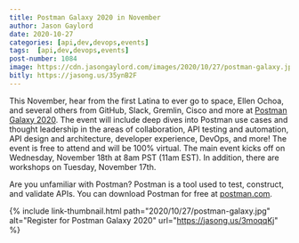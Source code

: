 ```yaml
---
title: Postman Galaxy 2020 in November
author: Jason Gaylord
date: 2020-10-27
categories: [api,dev,devops,events]
tags:  [api,dev,devops,events]
post-number: 1084
image: https://cdn.jasongaylord.com/images/2020/10/27/postman-galaxy.jpg
bitly: https://jasong.us/35ynB2F
---
```


This November, hear from the first Latina to ever go to space, Ellen Ochoa, and several others from GitHub, Slack, Gremlin, Cisco and more at [Postman Galaxy 2020](https://jasong.us/3moqqKj). The event will include deep dives into Postman use cases and thought leadership in the areas of collaboration, API testing and automation, API design and architecture, developer experience, DevOps, and more! The event is free to attend and will be 100% virtual. The main event kicks off on Wednesday, November 18th at 8am PST (11am EST). In addition, there are workshops on Tuesday, November 17th. 

Are you unfamiliar with Postman? Postman is a tool used to test, construct, and validate APIs. You can download Postman for free at [postman.com](https://jasong.us/3dYwVjZ).

{% include link-thumbnail.html path="2020/10/27/postman-galaxy.jpg" alt="Register for Postman Galaxy 2020" url="https://jasong.us/3moqqKj" %}